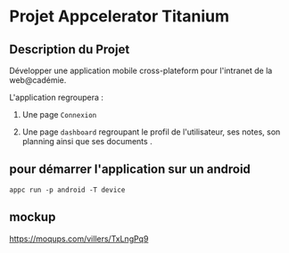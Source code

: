 # Projet Appcelerator Titanium

## Description du Projet

Développer une application mobile cross-plateform pour l'intranet de la web@cadémie.

L'application regroupera :

1. Une page `Connexion`

2. Une page `dashboard` regroupant le profil de l'utilisateur, ses notes, son planning ainsi que ses documents .

## pour démarrer l'application sur un android
`appc run -p android -T device`


## mockup

https://moqups.com/villers/TxLngPq9